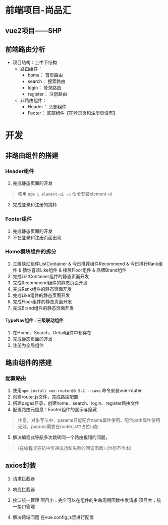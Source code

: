 # 前端项目-尚品汇
## vue2项目——SHP

## 前端路由分析
+ 项目结构：上中下结构
    + 路由组件：
        + home： 首页路由
        + search： 搜索路由
        + login： 登录路由
        + register： 注册路由
    + 非路由组件：
        + Header： 头部组件
        + Footer： 底部组件【在登录页和注册页没有】

# 开发
## 非路由组件的搭建
### Header组件
1. 完成静态页面的开发
> 使用 `npm i element-ui -S` 命令安装element-ui
2. 完成登录和注册的跳转

### Footer组件
1. 完成静态页面的开发
2. 不在登录和注册页面出现

### Home模块组件的拆分
1. 三级联动组件ListContainer & 今日推荐组件Recommend & 今日排行Rank组件 & 猜你喜欢Like组件 & 楼层Floor组件 & 品牌Brand组件
2. 完成ListContainer组件的静态页面开发
3. 完成Recommend组件的静态页面开发
4. 完成Rank组件的静态页面开发
5. 完成Like组件的静态页面开发
6. 完成Floor组件的静态页面开发
6. 完成Brand组件的静态页面开发

#### TypeNav组件 : 三级联动组件
1. 在Home、Search、Detail组件中都存在
2. 完成静态页面的开发
3. 注册为全局组件

## 路由组件的搭建
### 配置路由
1. 使用`npm install vue-router@3.5.2 --save` 命令安装vue-router
2. 创建router.js文件，完成路由配置
3. 搭建pages目录，创建home、search、login、register路由文件
4. 配置路由元信息：Footer组件的显示与隐藏
> 注意，对象写法中，params只能配合name属性使用，配合path属性使用无效，params需要在router.js中占位(:值)
5. 解决编程式导航多次跳转同一个路由报错的问题，
> (在编程式导航中传递成功和失败的回调函数) (治标不治本)

## axios封装
1. 请求拦截器

2. 响应拦截器

3. 接口统一管理
    项目小：完全可以在组件的生命周期函数中发请求
    项目大：统一接口管理
4. 解决跨域问题
    在vue.config.js里进行配置

